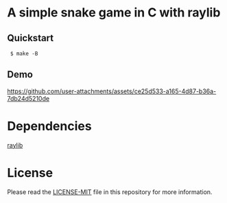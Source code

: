# A simple snake game in C with raylib

## Quickstart

```console
 $ make -B
```
## Demo

https://github.com/user-attachments/assets/ce25d533-a165-4d87-b36a-7db24d5210de


# Dependencies
 [raylib](https://www.raylib.com/)

# License
Please read the [LICENSE-MIT](https://github.com/ErgeibiMed/SnakeGame/LICENSE) file in this repository for more information.


